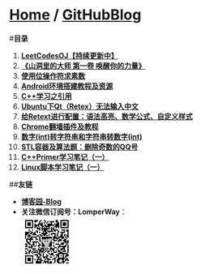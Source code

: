 [Home](http://bbxytl.github.io) / [**GitHubBlog**](https://github.com/bbxytl/bbxytl.github.com/tree/master/blog#home--githubblog)
=================

#**目录**
1. [**LeetCodesOJ【持续更新中】**](https://github.com/bbxytl/LeetCodesOJ/blob/master/README.md#githubblog--leetcodesoj)
2. [**《山洞里的大师 第一卷 唤醒你的力量》**](https://github.com/bbxytl/TheMasterInMountainCave#githubblog--themasterinmountaincave)
3. [**使用位操作符求素数**](https://github.com/bbxytl/Lean_Demos/tree/master/GetPrimes#githubblog-) 
4. [**Android环境搭建教程及资源**](./pages/1_Android环境搭建教程及资源.md#githubblog-) 
5. [**C++学习之引用**](./pages/2_C++学习之引用.md#githubblog-)
6. [**Ubuntu下Qt（Retex）无法输入中文**](./pages/3_Ubuntu下Qt（Retex）无法输入中文.md#githubblog-) 
7. [**给Retext进行配置：语法高亮、数学公式、自定义样式**](./pages/4_给Retext进行配置.md#githubblog-)
8. [**Chrome翻墙插件及教程**](./pages/5_最简单翻墙软件-Chrome插件及教程.md#githubblog-)
9. [**数字(int)转字符串和字符串转数字(int)**](https://github.com/bbxytl/Lean_Demos/tree/master/Int_String_Convert/数字转字符串和字符串转数字.md#githubblog-)
10. [**STL容器及算法题：删除奇数的QQ号**](https://github.com/bbxytl/Lean_Demos/tree/master/QQ_Delete_STL/STL容器及算法题：删除奇数的QQ号.md#githubblog-)
11. [**C++Primer学习笔记（一）**](./pages/6_C++Primer学习笔记（一）.md#githubblog-)
12. [**Linux脚本学习笔记（一）**](./pages/7_Linux脚本学习笔记（一）.md#githubblog-)

##**友链**
- [**博客园-Blog**](http://www.cnblogs.com/lomper/)
- **关注微信订阅号：LomperWay**：     
	![](./pages/images/qrcodes/qrcode_100.jpg)
